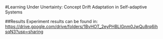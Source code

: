 #Learning Under Unertainty: Concept Drift Adaptation in Self-adaptive Systems

##Results 
Experiment results can be found in: https://drive.google.com/drive/folders/1BvHOT_2eyPHBLlGnm0JwQu8rq6ihsqN3?usp=sharing

